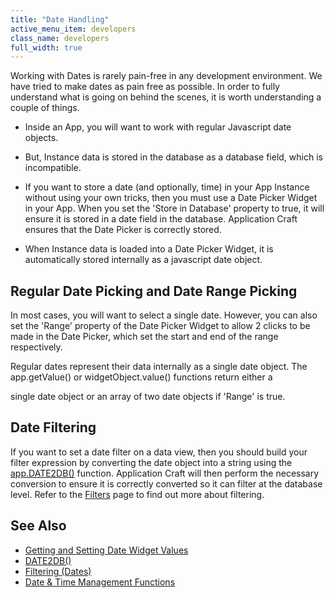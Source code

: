 ```yaml
---
title: "Date Handling"
active_menu_item: developers
class_name: developers
full_width: true
---
```



Working with Dates is rarely pain-free in any development environment. We have tried to make dates as pain free as possible. In order to fully understand what is going on behind the scenes, it is worth understanding a couple of things.

 - Inside an App, you will want to work with regular Javascript date objects.

 - But, Instance data is stored in the database as a database field, which is incompatible.

 - If you want to store a date (and optionally, time) in your App Instance without using your own tricks, then you must use a Date Picker Widget in your App. When you set the 'Store in Database' property to true, it will ensure it is stored in a date field in the database. Application Craft ensures that the Date Picker is correctly stored.

 - When Instance data is loaded into a Date Picker Widget, it is automatically stored internally as a javascript date object.

## Regular Date Picking and Date Range Picking

In most cases, you will want to select a single date. However, you can also set the 'Range' property of the Date Picker Widget to allow 2 clicks to be made in the Date Picker, which set the start and end of the range respectively.

Regular dates represent their data internally as a single date object. The app.getValue() or widgetObject.value() functions return either a

single date object or an array of two date objects if 'Range' is true.

## Date Filtering

If you want to set a date filter on a data view, then you should build your filter expression by converting the date object into a string using the [app.DATE2DB()](/developers/documentation/scripting-apis/client-api/conversion-functions/date2db) function. Application Craft will then perform the necessary conversion to ensure it is correctly converted so it can filter at the database level. Refer to the [Filters](/developers/documentation/scripting-apis/client-api/data-view-functions/modifying-data-widgets-with-scripts/filters) page to find out more about filtering.

## See Also

 - [Getting and Setting Date Widget Values](/developers/documentation/scripting-apis/client-scripting-overview/scripting-with-javascript/widget-reading-writing/widget-values-reading-writing-user-entered-data/dates)
 - [DATE2DB()](/developers/documentation/scripting-apis/client-api/conversion-functions/date2db)
 - [Filtering (Dates)](/developers/documentation/scripting-apis/client-api/data-view-functions/modifying-data-widgets-with-scripts/filters)
 - [Date & Time Management Functions](/developers/documentation/scripting-apis/client-api/date-time-management-functions/)

